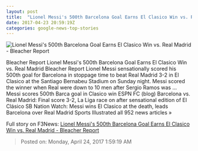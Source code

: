 ```yaml
---
layout: post
title:  "Lionel Messi's 500th Barcelona Goal Earns El Clasico Win vs. Real Madrid - Bleacher Report"
date: 2017-04-23 20:59:19Z
categories: google-news-top-stories
---
```


![Lionel Messi's 500th Barcelona Goal Earns El Clasico Win vs. Real Madrid - Bleacher Report](http://img.bleacherreport.net/img/images/photos/003/670/995/hi-res-2c83e2b21fb5a5afb03dd5fd5747ccda_crop_exact.jpg?w=1200&h=1200&q=75)

Bleacher Report Lionel Messi's 500th Barcelona Goal Earns El Clasico Win vs. Real Madrid Bleacher Report Lionel Messi sensationally scored his 500th goal for Barcelona in stoppage time to beat Real Madrid 3-2 in El Clasico at the Santiago Bernabeu Stadium on Sunday night. Messi scored the winner when Real were down to 10 men after Sergio Ramos was ... Messi scores 500th Barca goal in Clasico win ESPN FC (blog) Barcelona vs. Real Madrid: Final score 3-2, La Liga race on after sensational edition of El Clásico SB Nation Watch: Messi wins El Clasico at the death, leads Barcelona over Real Madrid Sports Illustrated all 952 news articles »


Full story on F3News: [Lionel Messi's 500th Barcelona Goal Earns El Clasico Win vs. Real Madrid - Bleacher Report](http://www.f3nws.com/n/ycWrEJ)

> Posted on: Monday, April 24, 2017 1:59:19 AM
